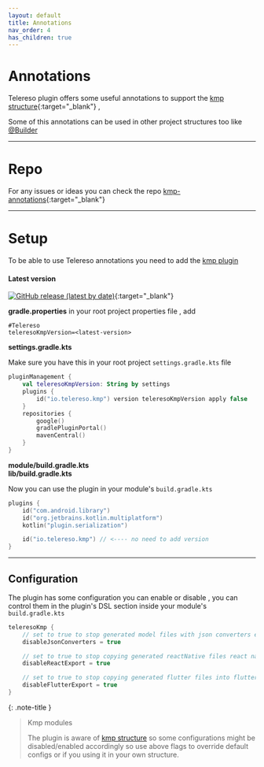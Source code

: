 ```yaml
---
layout: default
title: Annotations
nav_order: 4
has_children: true
---
```


# Annotations

Telereso plugin offers some useful annotations to support the [kmp structure](../starter/#structure){:target="_blank"}
,

Some of this annotations can be used in other project structures too like [@Builder](Builder.html)

---

# Repo

For any issues or ideas you can check the repo [kmp-annotations](https://github.com/telereso/kmp-annotations){:target="_blank"}

---

# Setup

To be able to use Telereso annotations you need to add
the [kmp plugin](https://plugins.gradle.org/plugin/io.telereso.kmp)

#### Latest version
[![GitHub release (latest by date)](https://img.shields.io/github/v/release/telereso/kmp-annotations)](https://github.com/telereso/kmp-annotations/releases){:target="_blank"}

**gradle.properties**
in your root project properties file , add
```properties
#Telereso
teleresoKmpVersion=<latest-version>
```

**settings.gradle.kts**

Make sure you have this in your root project `settings.gradle.kts` file

```kotlin
pluginManagement {
    val teleresoKmpVersion: String by settings
    plugins {
        id("io.telereso.kmp") version teleresoKmpVersion apply false
    }
    repositories {
        google()
        gradlePluginPortal()
        mavenCentral()
    }
}
```

**module/build.gradle.kts** <br>
**lib/build.gradle.kts**

Now you can use the plugin in your module's `build.gradle.kts`

```kotlin
plugins {
    id("com.android.library")
    id("org.jetbrains.kotlin.multiplatform")
    kotlin("plugin.serialization")

    id("io.telereso.kmp") // <---- no need to add version
}
```

---

## Configuration

The plugin has some configuration you can enable or disable , you can control them in the plugin's
DSL section inside your module's `build.gradle.kts`

```kotlin
teleresoKmp {
    // set to true to stop generated model files with json converters extensions
    disableJsonConverters = true

    // set to true to stop copying generated reactNative files react native dir
    disableReactExport = true

    // set to true to stop copying generated flutter files into flutter dir
    disableFlutterExport = true
}
```

{: .note-title }
> Kmp modules
>
> The plugin is aware of [kmp structure](../starter/#structure) so some configurations might be
> disabled/enabled accordingly so use above flags to override default configs or if you using it in
> your own structure.
